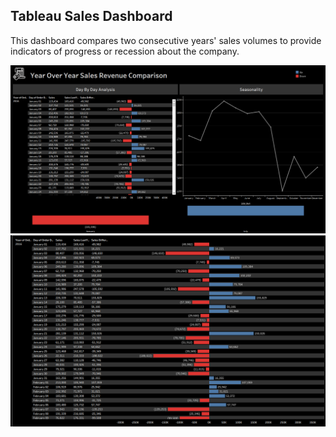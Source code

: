 ## Tableau Sales Dashboard

This dashboard compares two consecutive years' sales volumes to provide indicators of progress or recession about the company.<br/>

![](Sales_Dashboard.png) <br/>
![](Sales_page.png)
